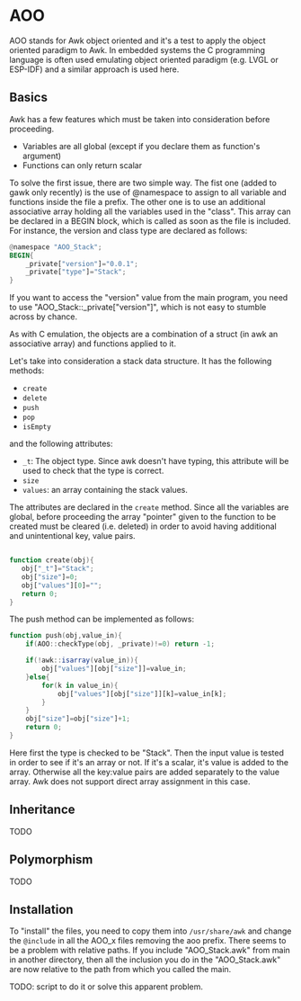 # AOO
 AOO stands for Awk object oriented and it's a test to apply the object oriented paradigm to Awk. In embedded systems the C programming language is often used emulating object oriented paradigm (e.g. LVGL or ESP-IDF) and a similar approach is used here.


## Basics

 Awk has a few features which must be taken into consideration before proceeding.

 * Variables are all global (except if you declare them as function's argument)
 * Functions can only return scalar


To solve the first issue, there are two simple way. The fist one (added to gawk only recently) is the use of @namespace to assign to all variable and functions inside the file a prefix. The other one is to use an additional associative array holding all the variables used in the "class". This array can be declared in a BEGIN block, which is called as soon as the file is included. 
For instance, the version and class type are declared as follows:

```awk
@namespace "AOO_Stack";
BEGIN{
    _private["version"]="0.0.1";
    _private["type"]="Stack";
}
```

If you want to access the "version" value from the main program, you need to use "AOO_Stack::_private["version"]", which is not easy to stumble across by chance. 


 As with C emulation, the objects are a combination of a struct (in awk an associative array) and functions applied to it. 

Let's take into consideration a stack data structure. It has the following methods:
* `create`
* `delete`
* `push`
* `pop`
* `isEmpty`

and the following attributes:
* `_t`: The object type. Since awk doesn't have typing, this attribute will be used to check that the type is correct.
* `size`
* `values`: an array containing the stack values. 

The attributes are declared in the `create` method. Since all the variables are global, before proceeding the array "pointer" given to the function to be created must be cleared (i.e. deleted) in order to avoid having additional and unintentional key, value pairs. 


 ```awk

function create(obj){
    obj["_t"]="Stack"; 
    obj["size"]=0;
    obj["values"][0]="";
    return 0;
}
 ```

The push method can be implemented as follows:

```awk
function push(obj,value_in){
    if(AOO::checkType(obj, _private)!=0) return -1;

    if(!awk::isarray(value_in)){
        obj["values"][obj["size"]]=value_in;
    }else{
        for(k in value_in){
            obj["values"][obj["size"]][k]=value_in[k];
        }
    }
    obj["size"]=obj["size"]+1;
    return 0;
}
```

Here first the type is checked to be "Stack". Then the input value is tested in order to see if it's an array or not. If it's a scalar, it's value is added to the array. Otherwise all the key:value pairs are added separately to the value array. Awk does not support direct array assignment in this case. 


## Inheritance

TODO

## Polymorphism 

TODO

## Installation

To "install" the files, you need to copy them into `/usr/share/awk` and change the `@include` in all the AOO_x files removing the aoo prefix. There seems to be a problem with relative paths. If you include "AOO_Stack.awk" from main in another directory, then all the inclusion you do in the "AOO_Stack.awk" are now relative to the path from which you called the main. 

TODO: script to do it or solve this apparent problem. 

